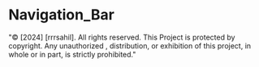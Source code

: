 # Navigation_Bar
"© [2024] [rrrsahil]. All rights reserved. This Project is protected by copyright. Any unauthorized , distribution, or exhibition of this project, in whole or in part, is strictly prohibited."
